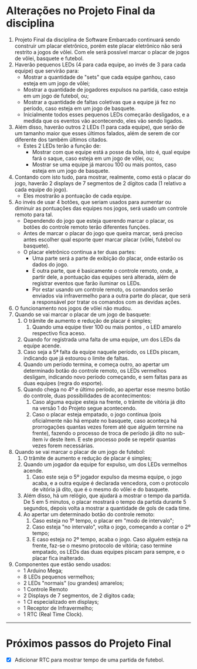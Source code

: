 # Alterações no Projeto Final da disciplina

1. Projeto Final da disciplina de Software Embarcado continuará sendo construir um placar eletrônico, porém este placar eletrônico não será restrito a jogos de vôlei. Com ele será possível marcar o placar de jogos de vôlei, basquete e futebol.
2. Haverão pequenos LEDs (4 para cada equipe, ao invés de 3 para cada equipe) que servirão para:
	- Mostrar a quantidade de "sets" que cada equipe ganhou, caso esteja em um jogo de vôlei;
	- Mostrar a quantidade de jogadores expulsos na partida, caso esteja em um jogo de futebol, ou;
	- Mostrar a quantidade de faltas coletivas que a equipe já fez no período, caso esteja em um jogo de basquete.
	- Inicialmente todos esses pequenos LEDs começarão desligados, e a medida que os eventos vão acontecendo, eles vão sendo ligados.
3. Além disso, haverão outros 2 LEDs (1 para cada equipe), que serão de um tamanho maior que esses últimos falados, além de serem de cor diferente dos também últimos citados. 
	- Estes 2 LEDs terão a função de:
		- Mostrar com que equipe está a posse da bola, isto é, qual equipe fará o saque, caso esteja em um jogo de vôlei, ou;
		- Mostrar se uma equipe já marcou 100 ou mais pontos, caso esteja em um jogo de basquete.
4. Contando com isto tudo, para mostrar, realmente, como está o placar do jogo, haverão 2 displays de 7 segmentos de 2 dígitos cada (1 relativo a cada equipe do jogo).
	- Eles mostrarão a pontuação de cada equipe.
5. Ao invés de usar 4 botões, que seriam usados para aumentar ou diminuir as pontuações das equipes nos jogos, será usado um controle remoto para tal.
	- Dependendo do jogo que esteja querendo marcar o placar, os botões do controle remoto terão diferentes funções.
	- Antes de marcar o placar do jogo que queira marcar, será preciso antes escolher qual esporte quer marcar placar (vôlei, futebol ou basquete).
	- O placar eletrônico continua a ter duas partes:
		- Uma parte será a parte de exibição do placar, onde estarão os dados do jogo.
		- E outra parte, que é basicamente o controle remoto, onde, a partir dele, a pontuação das equipes será alterada, além de registrar eventos que farão iluminar os LEDs.
		- Por estar usando um controle remoto, os comandos serão enviados via infravermelho para a outra parte do placar, que será a responsável por tratar os comandos com as devidas ações.
6. O funcionamento nos jogos de vôlei não mudou.
7. Quando se vai marcar o placar de um jogo de basquete:
	1. O trâmite de aumento e redução de placar é simples;
		1. Quando uma equipe tiver 100 ou mais pontos , o LED amarelo respectivo fica aceso.
	2. Quando for registrada uma falta de uma equipe, um dos LEDs da equipe acende.
	3. Caso seja a 5ª falta da equipe naquele período, os LEDs piscam, indicando que já estourou o limite de faltas.
	4. Quando um período termina, e começa outro, ao apertar um determinado botão do controle remoto, os LEDs vermelhos desligam, indicando novo período começando, e sem faltas para as duas equipes (regra do esporte).
	5. Quando chega no 4º e último período, ao apertar esse mesmo botão do controle, duas possibilidades de acontecimentos:
		1. Caso alguma equipe esteja na frente, o trâmite de vitória já dito na versão 1 do Projeto segue acontecendo.
		2. Caso o placar esteja empatado, o jogo continua (pois oficialmente não há empate no basquete, caso aconteça há prorrogações quantas vezes forem até que alguém termine na frente), fazendo o processo de troca de período já dito no sub-item iv deste item. E este processo pode se repetir quantas vezes forem necessárias.
8. Quando se vai marcar o placar de um jogo de futebol:
	1. O trâmite de aumento e redução de placar é simples;
	2. Quando um jogador da equipe for expulso, um dos LEDs vermelhos acende.
		1. Caso este seja o 5º jogador expulso da mesma equipe, o jogo acaba, e a outra equipe é declarada vencedora, com o protocolo de vitória já dito, que é o mesmo do vôlei e do basquete.
	3. Além disso, há um relógio, que ajudará a mostrar o tempo da partida. De 5 em 5 minutos, o placar mostrará o tempo da partida durante 5 segundos, depois volta a mostrar a quantidade de gols de cada time.
	4. Ao apertar um determinado botão do controle remoto:
		1. Caso esteja no 1º tempo, o placar em "modo de intervalo";
		2. Caso esteja "no intervalo", volta o jogo, começando a contar o 2º tempo;
		3. E caso esteja no 2º tempo, acaba o jogo. Caso alguém esteja na frente, faz-se o mesmo protocolo de vitória; caso termine empatado, os LEDs das duas equipes piscam para sempre, e o placar fica inalterado.
9. Componentes que estão sendo usados:
	- 1 Arduino Mega;
  	- 8 LEDs pequenos vermelhos;
  	- 2 LEDs "normais" (ou grandes) amarelos;
  	- 1 Controle Remoto
  	- 2 Displays de 7 segmentos, de 2 dígitos cada;
  	- 1 CI especializado em displays;
  	- 1 Receptor de Infravermelho;
  	- 1 RTC (Real Time Clock).
 ---
 # Próximos passos do Projeto Final
 
 - [x] Adicionar RTC para mostrar tempo de uma partida de futebol.
